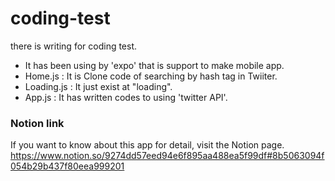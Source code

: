# coding-test
there is writing for coding test.
- It has been using by 'expo' that is support to make mobile app.
- Home.js : It is Clone code of searching by hash tag in Twiiter.
- Loading.js : It just exist at "loading".
- App.js : It has written codes to using 'twitter API'.

### Notion link
If you want to know about this app for detail, visit the Notion page.
https://www.notion.so/9274dd57eed94e6f895aa488ea5f99df#8b5063094f054b29b437f80eea999201
